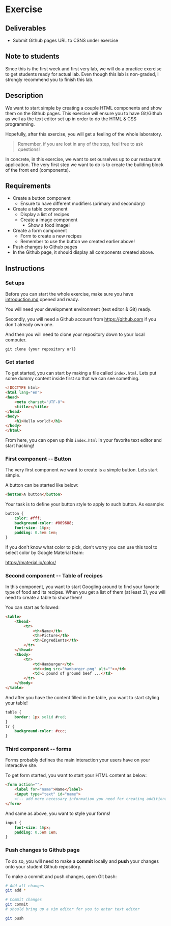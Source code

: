 # Exercise

## Deliverables

* Submit Github pages URL to CSNS under exercise

## Note to students

Since this is the first week and first very lab, we will do a practice exercise
to get students ready for actual lab. Even though this lab is non-graded, I 
strongly recommend you to finish this lab.

## Description

We want to start simple by creating a couple HTML components and show them on the
Github pages. This exercise will ensure you to have Git/Github as well as the
text editor set up in order to do the HTML & CSS programming.

Hopefully, after this exercise, you will get a feeling of the whole laboratory.

> Remember, if you are lost in any of the step, feel free to ask questions!

In concrete, in this exercise, we want to set ourselves up to our restaurant
application. The very first step we want to do is to create the building block
of the front end (components).

## Requirements

* Create a button component
	* Ensure to have different modifiers (primary and secondary)
* Create a table component
	* Display a list of recipes 
	* Create a image component
		* Show a food image!
* Create a form component
	* Form to create a new recipes
	* Remember to use the button we created earlier above!
* Push changes to Github pages
* In the Github page, it should display all components created above.

## Instructions

### Set ups

Before you can start the whole exercise, make sure you have
[introduction.md](../introduction.md) opened and ready.

You will need your development environment (text editor & Git) ready.

Secondly, you will need a Github account from https://github.com if you don't
already own one.

And then you will need to clone your repository down to your local computer.

```
git clone {your repository url}
```

### Get started

To get started, you can start by making a file called `index.html`. Lets put
some dummy content inside first so that we can see something.

```html
<!DOCTYPE html>
<html lang="en">
<head>
	<meta charset="UTF-8">
	<title></title>
</head>
<body>
	<h1>Hello world!</h1>
</body>
</html>
```

From here, you can open up this `index.html` in your favorite text editor and
start hacking!

### First component -- Button

The very first component we want to create is a simple button. Lets start simple.

A button can be started like below:

```html
<button>A button</button>
```

Your task is to define your button style to apply to such button. As example:

```css
button {
	color: #fff;
	background-color: #009688;
	font-size: 16px;
	padding: 0.5em 1em;
}
```

If you don't know what color to pick, don't worry you can use this tool to
select color by Google Material team:

https://material.io/color/

### Second component -- Table of recipes

In this component, you want to start Googling around to find your favorite
type of food and its recipes. When you get a list of them (at least 3), you will
need to create a table to show them!

You can start as followed:

```html
<table>
	<thead>
		<tr>
			<th>Name</th>
			<th>Picture</th>
			<th>Ingredients</th>
		</tr>
	</thead>
	<tbody>
		<tr>
			<td>Hamburger</td>
			<td><img src="hamburger.png" alt=""></td>
			<td>1 pound of ground beef ...</td>
		</tr>
	</tbody>
</table>
```

And after you have the content filled in the table, you want to start styling
your table!

```css
table {
	border: 1px solid #red;
}
tr {
	background-color: #ccc;
}
```

### Third component -- forms

Forms probably defines the main interaction your users have on your interactive site.

To get form started, you want to start your HTML content as below:

```html
<form action="">
	<label for="name">Name</label>
	<input type="text" id="name">
	<!-- add more necessary information you need for creating additional recipes -->
</form>
```

And same as above, you want to style your forms!

```css
input {
	font-size: 16px;
	padding: 0.5em 1em;
}
```

### Push changes to Github page

To do so, you will need to make a **commit** locally and **push** your
changes onto your student Github repository.

To make a commit and push changes, open Git bash:

```sh
# Add all changes
git add *

# Commit changes
git commit
# should bring up a vim editor for you to enter text editor

git push
```
